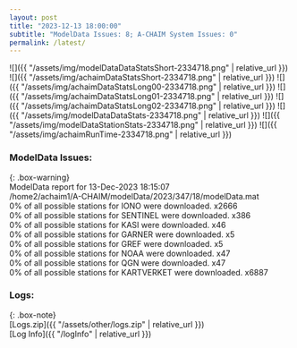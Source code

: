 ```yaml
---
layout: post
title: "2023-12-13 18:00:00"
subtitle: "ModelData Issues: 8; A-CHAIM System Issues: 0"
permalink: /latest/
---
```


![]({{ "/assets/img/modelDataDataStatsShort-2334718.png" | relative_url }})
![]({{ "/assets/img/achaimDataStatsShort-2334718.png" | relative_url }})
![]({{ "/assets/img/achaimDataStatsLong00-2334718.png" | relative_url }})
![]({{ "/assets/img/achaimDataStatsLong01-2334718.png" | relative_url }})
![]({{ "/assets/img/achaimDataStatsLong02-2334718.png" | relative_url }})
![]({{ "/assets/img/modelDataDataStats-2334718.png" | relative_url }})
![]({{ "/assets/img/modelDataStationStats-2334718.png" | relative_url }})
![]({{ "/assets/img/achaimRunTime-2334718.png" | relative_url }})


### ModelData Issues:  
  
{: .box-warning}  
 ModelData report for 13-Dec-2023 18:15:07   
 /home2/achaim1/A-CHAIM/modelData/2023/347/18/modelData.mat   
 0% of all possible stations for IONO were downloaded. x2666   
 0% of all possible stations for SENTINEL were downloaded. x386   
 0% of all possible stations for KASI were downloaded. x46   
 0% of all possible stations for GARNER were downloaded. x5   
 0% of all possible stations for GREF were downloaded. x5   
 0% of all possible stations for NOAA were downloaded. x47   
 0% of all possible stations for QGN were downloaded. x47   
 0% of all possible stations for KARTVERKET were downloaded. x6887   
  


### Logs:  
  
{: .box-note}  
[Logs.zip]({{ "/assets/other/logs.zip" | relative_url }})  
[Log Info]({{ "/logInfo" | relative_url }})  

